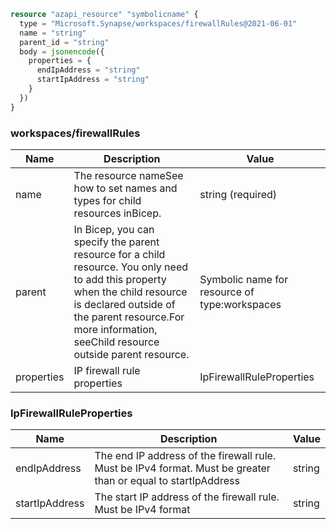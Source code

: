 ```terraform
resource "azapi_resource" "symbolicname" {
  type = "Microsoft.Synapse/workspaces/firewallRules@2021-06-01"
  name = "string"
  parent_id = "string"
  body = jsonencode({
    properties = {
      endIpAddress = "string"
      startIpAddress = "string"
    }
  })
}

```

### workspaces/firewallRules

| Name | Description | Value |
|-|-|-|
| name | The resource nameSee how to set names and types for child resources inBicep. | string (required) |
| parent | In Bicep, you can specify the parent resource for a child resource. You only need to add this property when the child resource is declared outside of the parent resource.For more information, seeChild resource outside parent resource. | Symbolic name for resource of type:workspaces |
| properties | IP firewall rule properties | IpFirewallRuleProperties |


### IpFirewallRuleProperties

| Name | Description | Value |
|-|-|-|
| endIpAddress | The end IP address of the firewall rule. Must be IPv4 format. Must be greater than or equal to startIpAddress | string |
| startIpAddress | The start IP address of the firewall rule. Must be IPv4 format | string |


